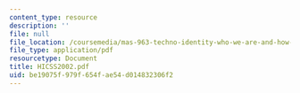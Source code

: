 ```yaml
---
content_type: resource
description: ''
file: null
file_location: /coursemedia/mas-963-techno-identity-who-we-are-and-how-we-perceive-ourselves-and-others-spring-2002/be19075f979f654fae54d014832306f2_HICSS2002.pdf
file_type: application/pdf
resourcetype: Document
title: HICSS2002.pdf
uid: be19075f-979f-654f-ae54-d014832306f2
---
```

